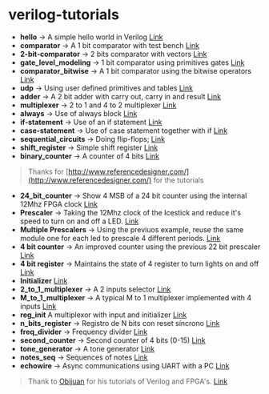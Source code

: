 # verilog-tutorials

* **hello** -> A simple hello world in Verilog [Link](http://www.referencedesigner.com/tutorials/verilog/verilog_02.php)
* **comparator** -> A 1 bit comparator with test bench [Link](http://www.referencedesigner.com/tutorials/verilog/verilog_03.php)
* **2-bit-comparator** -> 2 bits comparator with vectors [Link](http://www.referencedesigner.com/tutorials/verilog/verilog_08.php)
* **gate_level_modeling** -> 1 bit comparator using primitives gates [Link](http://www.referencedesigner.com/tutorials/verilog/verilog_10.php)
* **comparator_bitwise** -> A 1 bit comparator using the bitwise operators [Link](http://www.referencedesigner.com/tutorials/verilog/verilog_12.php)
* **udp** -> Using user defined primitives and tables [Link](http://www.referencedesigner.com/tutorials/verilog/verilog_11.php)
* **adder** -> A 2 bit adder with carry out, carry in and result [Link](http://www.referencedesigner.com/tutorials/verilog/verilog_14.php)
* **multiplexer** -> 2 to 1 and 4 to 2 multiplexer [Link](http://www.referencedesigner.com/tutorials/verilog/verilog_15.php)
* **always** -> Use of always block [Link](http://www.referencedesigner.com/tutorials/verilog/verilog_16.php)
* **if-statement** -> Use of an if statement [Link](http://www.referencedesigner.com/tutorials/verilog/verilog_17.php)
* **case-statement** -> Use of case statement together with if [Link](http://www.referencedesigner.com/tutorials/verilog/verilog_18.php)
* **sequential_circuits** -> Doing flip-flops; [Link](http://www.referencedesigner.com/tutorials/verilog/verilog_31.php)
* **shift_register** -> Simple shift register [Link](http://www.referencedesigner.com/tutorials/verilog/verilog_32.php)
* **binary_counter** -> A counter of 4 bits [Link](http://www.referencedesigner.com/tutorials/verilog/verilog_33.php)

> Thanks for [http://www.referencedesigner.com/](http://www.referencedesigner.com/) for the tutorials

* **24_bit_counter** -> Show 4 MSB of a 24 bit counter using the internal 12Mhz FPGA clock [Link](https://github.com/Obijuan/open-fpga-verilog-tutorial/wiki/Chapter-4%3A-26-bit-counter)
* **Prescaler** -> Taking the 12Mhz clock of the Icestick and reduce it's speed to turn on and off a LED. [Link](https://github.com/Obijuan/open-fpga-verilog-tutorial/wiki/Chapter-5%3A-N-bit-prescaler)
* **Multiple Prescalers** -> Using the previuos example, reuse the same module one for each led to prescale 4 different periods. [Link](https://github.com/Obijuan/open-fpga-verilog-tutorial/wiki/Cap%C3%ADtulo-6%3A-Multiples-prescalers)
* **4 bit counter** -> An improved counter using the previous 22 bit prescaler [Link](https://github.com/Obijuan/open-fpga-verilog-tutorial/wiki/Cap%C3%ADtulo-7%3A-Contador-de-4-bits-con-prescaler)
* **4 bit register** -> Maintains the state of 4 register to turn lights on and off [Link](https://github.com/Obijuan/open-fpga-verilog-tutorial/wiki/Cap%C3%ADtulo-8%3A-registro-de-4-bits)
* **Initializer** [Link](https://github.com/Obijuan/open-fpga-verilog-tutorial/wiki/Cap%C3%ADtulo-9%3A-Inicializador)
* **2_to_1_multiplexer** -> A 2 inputs selector [Link](https://github.com/Obijuan/open-fpga-verilog-tutorial/wiki/Cap%C3%ADtulo-11:-Multiplexor-de-2-a-1)
* **M_to_1_multiplexer** -> A typical M to 1 multiplexer implemented with 4 inputs [Link](https://github.com/Obijuan/open-fpga-verilog-tutorial/wiki/Cap%C3%ADtulo-12%3A-Multiplexor-de-M-a-1)
* **reg_init** A multiplexor with input and initializer [Link](https://github.com/Obijuan/open-fpga-verilog-tutorial/wiki/Cap%C3%ADtulo-13%3A-Inicializando-registros)
* **n_bits_register** -> Registro de N bits con reset síncrono [Link](https://github.com/Obijuan/open-fpga-verilog-tutorial/wiki/Cap%C3%ADtulo-15%3A-Divisor-de-frecuencias)
* **freq_divider** -> Frequency divider [Link](https://github.com/Obijuan/open-fpga-verilog-tutorial/wiki/Cap%C3%ADtulo-15%3A-Divisor-de-frecuencias)
* **second_counter** -> Second counter of 4 bits (0-15) [Link](https://github.com/Obijuan/open-fpga-verilog-tutorial/wiki/Cap%C3%ADtulo-16%3A-Contador-de-segundos)
* **tone_generator** -> A tone generator [Link](https://github.com/Obijuan/open-fpga-verilog-tutorial/wiki/Cap%C3%ADtulo-17%3A-Generando-tonos-audibles)
* **notes_seq** -> Sequences of notes [Link](https://github.com/Obijuan/open-fpga-verilog-tutorial/wiki/Cap%C3%ADtulo-19%3A-Secuenciando-notas)
* **echowire** -> Async communications using UART with a PC [Link](https://github.com/Obijuan/open-fpga-verilog-tutorial/wiki/Cap%C3%ADtulo-20%3A-Comunicaciones-serie-as%C3%ADncronas)


> Thank to [Obijuan](https://github.com/Obijuan) for his tutorials of Verilog and FPGA's. [Link](https://github.com/Obijuan/open-fpga-verilog-tutorial)
